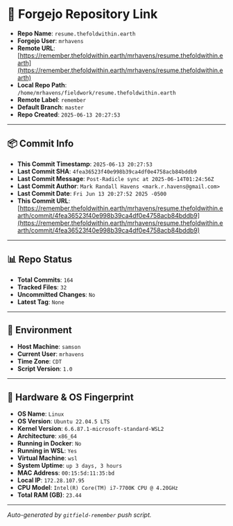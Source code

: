 # 🔗 Forgejo Repository Link

- **Repo Name**: `resume.thefoldwithin.earth`
- **Forgejo User**: `mrhavens`
- **Remote URL**: [https://remember.thefoldwithin.earth/mrhavens/resume.thefoldwithin.earth](https://remember.thefoldwithin.earth/mrhavens/resume.thefoldwithin.earth)
- **Local Repo Path**: `/home/mrhavens/fieldwork/resume.thefoldwithin.earth`
- **Remote Label**: `remember`
- **Default Branch**: `master`
- **Repo Created**: `2025-06-13 20:27:53`

---

## 📦 Commit Info

- **This Commit Timestamp**: `2025-06-13 20:27:53`
- **Last Commit SHA**: `4fea36523f40e998b39ca4df0e4758acb84bddb9`
- **Last Commit Message**: `Post-Radicle sync at 2025-06-14T01:24:56Z`
- **Last Commit Author**: `Mark Randall Havens <mark.r.havens@gmail.com>`
- **Last Commit Date**: `Fri Jun 13 20:27:52 2025 -0500`
- **This Commit URL**: [https://remember.thefoldwithin.earth/mrhavens/resume.thefoldwithin.earth/commit/4fea36523f40e998b39ca4df0e4758acb84bddb9](https://remember.thefoldwithin.earth/mrhavens/resume.thefoldwithin.earth/commit/4fea36523f40e998b39ca4df0e4758acb84bddb9)

---

## 📊 Repo Status

- **Total Commits**: `164`
- **Tracked Files**: `32`
- **Uncommitted Changes**: `No`
- **Latest Tag**: `None`

---

## 🧭 Environment

- **Host Machine**: `samson`
- **Current User**: `mrhavens`
- **Time Zone**: `CDT`
- **Script Version**: `1.0`

---

## 🧬 Hardware & OS Fingerprint

- **OS Name**: `Linux`
- **OS Version**: `Ubuntu 22.04.5 LTS`
- **Kernel Version**: `6.6.87.1-microsoft-standard-WSL2`
- **Architecture**: `x86_64`
- **Running in Docker**: `No`
- **Running in WSL**: `Yes`
- **Virtual Machine**: `wsl`
- **System Uptime**: `up 3 days, 3 hours`
- **MAC Address**: `00:15:5d:11:35:bd`
- **Local IP**: `172.28.107.95`
- **CPU Model**: `Intel(R) Core(TM) i7-7700K CPU @ 4.20GHz`
- **Total RAM (GB)**: `23.44`

---

_Auto-generated by `gitfield-remember` push script._

